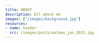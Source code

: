 ```yaml
---
title: ABOUT
description: All about me
images: ["/images/background.jpg"]
resources:
- name: header
  src: /images/posts/watamu_jan_2023.jpg
---
```

<!-- Hi, welcome to my portfolio & blog site. I'm a cloud-native engineer, CTO and a member of [FikaWorks](https://fika.works) in my professional life, and an explorer in my private life.

My main focuses at work are on making scalable, HA systems, training and documentation to facilitate internal knowledge, and assisting with architectural work to enable future growth and mitigate technical debt. In short, maximising business value for the client.
I enjoy helping scrappy startups get their products live, working in the trenches figuring out issues, all the way up to negotiating enterprise projects across multiple departments and months.

And if you're wanting any technical writing done, reach out and I can [help with that too](/portfolio/writing/). I can help build out a series of articles to promote a new feature,

#### Professional

#### Personal -->